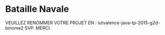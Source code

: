 Bataille Navale
===============

VEUILLEZ RENOMMER VOTRE PROJET EN : iutvalence-java-tp-2015-g2d-binome2 SVP. MERCI.
